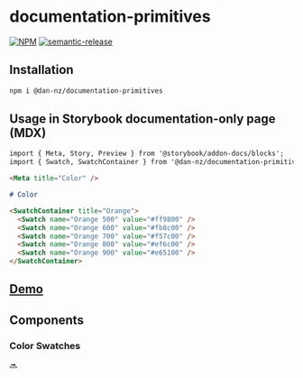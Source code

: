 # documentation-primitives

[![NPM](https://img.shields.io/npm/v/@dan-nz/documentation-primitives?style=flat-square)](https://www.npmjs.com/package/documentation-primitives)
[![semantic-release](https://img.shields.io/badge/%20%20%F0%9F%93%A6%F0%9F%9A%80-semantic--release-e10079.svg?style=flat-square)](https://github.com/semantic-release/semantic-release)

## Installation

```bash
npm i @dan-nz/documentation-primitives
```

## Usage in Storybook documentation-only page (MDX)

```md
import { Meta, Story, Preview } from '@storybook/addon-docs/blocks';
import { Swatch, SwatchContainer } from '@dan-nz/documentation-primitives';

<Meta title="Color" />

# Color

<SwatchContainer title="Orange">
  <Swatch name="Orange 500" value="#ff9800" />
  <Swatch name="Orange 600" value="#fb8c00" />
  <Swatch name="Orange 700" value="#f57c00" />
  <Swatch name="Orange 800" value="#ef6c00" />
  <Swatch name="Orange 900" value="#e65100" />
</SwatchContainer>
```

## [Demo]()

## Components

### Color Swatches

🔜
